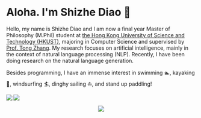 
<h1>Aloha. I'm Shizhe Diao 👋 </h1>

Hello, my name is Shizhe Diao and I am now a final year Master of Philosophy (M.Phil) student at [the Hong Kong University of Science and Technology (HKUST)](https://hkust.edu.hk/home), majoring in Computer Science and supervised by [Prof. Tong Zhang](http://tongzhang-ml.org/).
My research focuses on artificial intelligence, mainly in the context of natural language processing (NLP). Recently, I have been doing research on the natural language generation.

Besides programming, I have an immense interest in swimming 🏊, kayaking 🚣, windsurfing :surfer:, dinghy sailing :sailboat:, and stand up paddling!

<div>
<img align="left" src="https://github-readme-stats.vercel.app/api?username=shizhediao&show_icons=true&icon_color=000000&text_color=000000&bg_color=ffffff&hide_title=false&title_color=000000?count_private=true&include_all_commits=true" />
<img align="center" src="https://github-readme-stats.vercel.app/api/top-langs/?username=shizhediao&count_private=true" />

</div>


<div><p align="center"> <img src="https://visitor-badge.glitch.me/badge?page_id=shizhediao.shizhediao" /> </p> </div>




<!--
**shizhediao/shizhediao** is a ✨ _special_ ✨ repository because its `README.md` (this file) appears on your GitHub profile.

<h2>📊 Weekly development breakdown: </h2>


```text
PyTorch         42 hrs 14 mins      ███████░░░     79.48%
Python         10 hrs 42 mins      ██░░░░░░░░     20.15%
HTML           7 mins              ░░░░░░░░░░     0.24%
```

Here are some ideas to get you started:

- 🔭 I’m currently working on ...
- 🌱 I’m currently learning ...
- 👯 I’m looking to collaborate on ...
- 🤔 I’m looking for help with ...
- 💬 Ask me about ...
- 📫 How to reach me: ...
- 😄 Pronouns: ...
- ⚡ Fun fact: ...
-->

